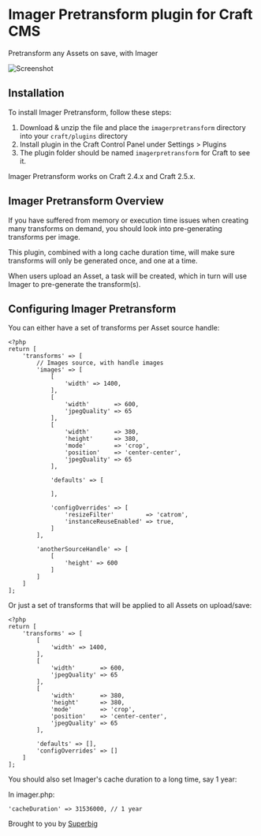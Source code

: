 # Imager Pretransform plugin for Craft CMS

Pretransform any Assets on save, with Imager

![Screenshot](resources/icon@2x.png)

## Installation

To install Imager Pretransform, follow these steps:

1. Download & unzip the file and place the `imagerpretransform` directory into your `craft/plugins` directory
4. Install plugin in the Craft Control Panel under Settings > Plugins
5. The plugin folder should be named `imagerpretransform` for Craft to see it.

Imager Pretransform works on Craft 2.4.x and Craft 2.5.x.

## Imager Pretransform Overview

If you have suffered from memory or execution time issues when creating many transforms on demand, you should look into pre-generating transforms per image.

This plugin, combined with a long cache duration time, will make sure transforms will only be generated once, and one at a time.

When users upload an Asset, a task will be created, which in turn will use Imager to pre-generate the transform(s).

## Configuring Imager Pretransform

You can either have a set of transforms per Asset source handle:

```
<?php
return [
    'transforms' => [
        // Images source, with handle images
        'images' => [
            [
                'width' => 1400,
            ],
            [
                'width'       => 600,
                'jpegQuality' => 65
            ],
            [
                'width'       => 380,
                'height'      => 380,
                'mode'        => 'crop',
                'position'    => 'center-center',
                'jpegQuality' => 65
            ],

            'defaults' => [

            ],

            'configOverrides' => [
                'resizeFilter'         => 'catrom',
                'instanceReuseEnabled' => true,
            ]
        ],

        'anotherSourceHandle' => [
            [
                'height' => 600
            ]
        ]
    ]
];
```

Or just a set of transforms that will be applied to all Assets on upload/save:

```
<?php
return [
    'transforms' => [
        [
            'width' => 1400,
        ],
        [
            'width'       => 600,
            'jpegQuality' => 65
        ],
        [
            'width'       => 380,
            'height'      => 380,
            'mode'        => 'crop',
            'position'    => 'center-center',
            'jpegQuality' => 65
        ],

        'defaults' => [],
        'configOverrides' => []
    ]
];
```

You should also set Imager's cache duration to a long time, say 1 year:

In imager.php:

```
'cacheDuration' => 31536000, // 1 year
```


Brought to you by [Superbig](https://superbig.co)
